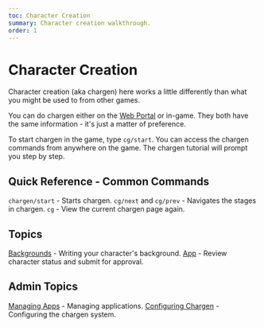 ```yaml
---
toc: Character Creation
summary: Character creation walkthrough.
order: 1
---
```

# Character Creation

Character creation (aka chargen) here works a little differently than what you might be used to from other games.  

You can do chargen either on the [Web Portal](/help/website) or in-game.  They both have the same information - it's just a matter of preference.
 
To start chargen in the game, type `cg/start`.  You can access the chargen commands from anywhere on the game.  The chargen tutorial will prompt you step by step.

## Quick Reference - Common Commands

`chargen/start` - Starts chargen.
`cg/next` and `cg/prev` - Navigates the stages in chargen.
`cg` - View the current chargen page again.

## Topics

[Backgrounds](/help/chargen/bg) - Writing your character's background.
[App](/help/chargen/app) - Review character status and submit for approval.

## Admin Topics

[Managing Apps](/help/chargen/admin) - Managing applications.
[Configuring Chargen](/help/chargen/config) - Configuring the chargen system.